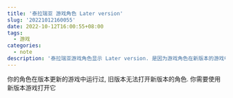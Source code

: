 ```yaml
---
title: '泰拉瑞亚 游戏角色 Later version'
slug: '20221012160055'
date: 2022-10-12T16:00:55+08:00
tags:
  - 游戏
categories:
  - note
description: '泰拉瑞亚游戏角色显示 Later version. 是因为游戏角色在新版本的游戏中运行过, 所以旧版本会显示这个'
---
```


你的角色在版本更新的游戏中运行过, 旧版本无法打开新版本的角色. 你需要使用新版本游戏打开它
